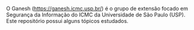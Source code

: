 O Ganesh (https://ganesh.icmc.usp.br/) é o grupo de extensão focado em Segurança da Informação do ICMC da Universidade de São Paulo (USP).
Este repositório possui alguns tópicos estudados.
